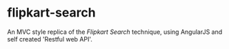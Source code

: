 # flipkart-search


An MVC style replica of the *Flipkart Search* technique, using AngularJS and self created 'Restful web API'.
